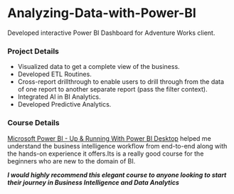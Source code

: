 # Analyzing-Data-with-Power-BI
Developed interactive Power BI Dashboard for Adventure Works client.

### Project Details
- Visualized data to get a complete view of the business.
- Developed ETL Routines.
- Cross-report drillthrough to enable users to drill through from the data of one report to another separate report (pass the filter context).
- Integrated AI in BI Analytics.
- Developed Predictive Analytics.

### Course Details
[Microsoft Power BI - Up & Running With Power BI Desktop](https://www.udemy.com/course/microsoft-power-bi-up-running-with-power-bi-desktop/) helped me understand the business intelligence workflow from end-to-end along with the hands-on experience it offers.Its is a really good course for the beginners who are new to the domain of BI.

<b><i>I would highly recommend this elegant course to anyone looking to start their journey in Business Intelligence and Data Analytics<b><i>
